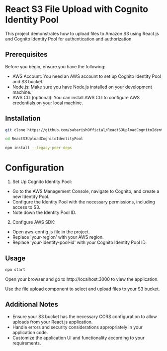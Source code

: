 # React S3 File Upload with Cognito Identity Pool

This project demonstrates how to upload files to Amazon S3 using React.js and Cognito Identity Pool for authentication and authorization.

## Prerequisites
Before you begin, ensure you have the following:

- AWS Account: You need an AWS account to set up Cognito Identity Pool and S3 bucket.
- Node.js: Make sure you have Node.js installed on your development machine.
- AWS CLI (optional): You can install AWS CLI to configure AWS credentials on your local machine.

## Installation
```bash
git clone https://github.com/sabarishOfficial/ReactS3UploadCognitoIdentityPool.git

cd ReactS3UploadCognitoIdentityPool

npm install --legacy-peer-deps
```
# Configuration
1. Set Up Cognito Identity Pool:
 - Go to the AWS Management Console, navigate to Cognito, and create a new Identity Pool.
- Configure the Identity Pool with the necessary permissions, including access to S3. 
- Note down the Identity Pool ID.
2. Configure AWS SDK:
- Open aws-config.js file in the project.
- Replace 'your-region' with your AWS region.
- Replace 'your-identity-pool-id' with your Cognito Identity Pool ID.

## Usage
```bash
npm start
```
Open your browser and go to http://localhost:3000 to view the application.

Use the file upload component to select and upload files to your S3 bucket.

## Additional Notes
- Ensure your S3 bucket has the necessary CORS configuration to allow uploads from your React.js application.
- Handle errors and security considerations appropriately in your application code.
- Customize the application UI and functionality according to your requirements.
